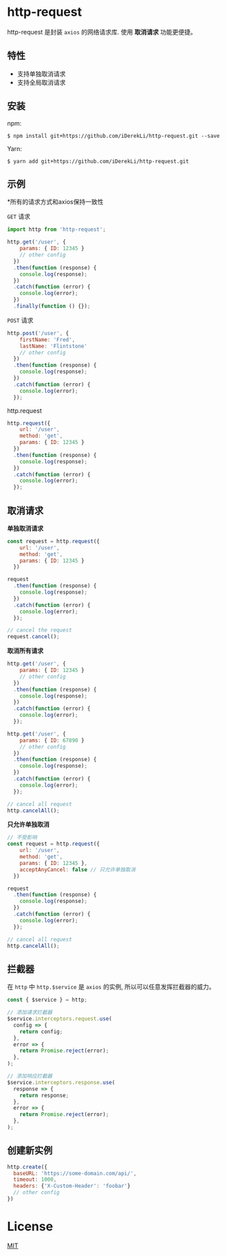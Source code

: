 # http-request

http-request 是封装 `axios` 的网络请求库. 使用 **取消请求** 功能更便捷。

## 特性

- 支持单独取消请求
- 支持全局取消请求

## 安装

npm:

```shell
$ npm install git+https://github.com/iDerekLi/http-request.git --save
```

Yarn:

```shell
$ yarn add git+https://github.com/iDerekLi/http-request.git
```
 
## 示例

*所有的请求方式和axios保持一致性

`GET` 请求
```javascript
import http from 'http-request';

http.get('/user', {
    params: { ID: 12345 }
    // other config
  })
  .then(function (response) {
    console.log(response);
  })
  .catch(function (error) {
    console.log(error);
  })
  .finally(function () {});
```

`POST` 请求
```javascript
http.post('/user', {
    firstName: 'Fred',
    lastName: 'Flintstone'
    // other config
  })
  .then(function (response) {
    console.log(response);
  })
  .catch(function (error) {
    console.log(error);
  });
```

http.request
```javascript
http.request({
    url: '/user',
    method: 'get',
    params: { ID: 12345 }
  })
  .then(function (response) {
    console.log(response);
  })
  .catch(function (error) {
    console.log(error);
  });
```

## 取消请求

**单独取消请求**
```javascript
const request = http.request({
    url: '/user',
    method: 'get',
    params: { ID: 12345 }
  })

request
  .then(function (response) {
    console.log(response);
  })
  .catch(function (error) {
    console.log(error);
  });

// cancel the request
request.cancel();
```

**取消所有请求**
```javascript
http.get('/user', {
    params: { ID: 12345 }
    // other config
  })
  .then(function (response) {
    console.log(response);
  })
  .catch(function (error) {
    console.log(error);
  });

http.get('/user', {
    params: { ID: 67890 }
    // other config
  })
  .then(function (response) {
    console.log(response);
  })
  .catch(function (error) {
    console.log(error);
  });

// cancel all request
http.cancelAll();
```

**只允许单独取消**
```javascript
// 不受影响
const request = http.request({
    url: '/user',
    method: 'get',
    params: { ID: 12345 },
    acceptAnyCancel: false // 只允许单独取消
  })

request
  .then(function (response) {
    console.log(response);
  })
  .catch(function (error) {
    console.log(error);
  });

// cancel all request
http.cancelAll(); 
```

## 拦截器

在 `http` 中 `http.$service` 是 `axios` 的实例, 所以可以任意发挥拦截器的威力。

```javascript
const { $service } = http;

// 添加请求拦截器
$service.interceptors.request.use(
  config => {
    return config;
  },
  error => {
    return Promise.reject(error);
  },
);

// 添加响应拦截器
$service.interceptors.response.use(
  response => {
    return response;
  },
  error => {
    return Promise.reject(error);
  },
);
```

## 创建新实例
```javascript
http.create({
  baseURL: 'https://some-domain.com/api/',
  timeout: 1000,
  headers: {'X-Custom-Header': 'foobar'}
  // other config
})
```

# License

[MIT](https://opensource.org/licenses/mit)
